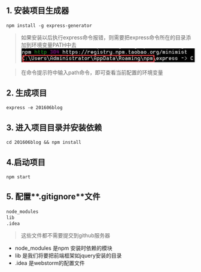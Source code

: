 ## 1. 安装项目生成器
```
npm install -g express-generator
```
> 如果安装以后执行express命令报错，则需要把express命令所在的目录添加到环境变量PATH中去
![百度](images/menu.jpg)

> 在命令提示符中输入path命令，即可查看当前配置的环境变量

## 2. 生成项目
```
express -e 201606blog
```

## 3. 进入项目目录并安装依赖
```
cd 201606blog && npm install 
```

## 4.启动项目
```
npm start
```

## 5. 配置**.gitignore**文件
```
node_modules 
lib
.idea
```

> 这些文件都不需要提交到github服务器

- node_modules 是npm 安装时依赖的模块
- lib 是我们将要把前端框架如jquery安装的目录
- .idea 是webstorm的配置文件



